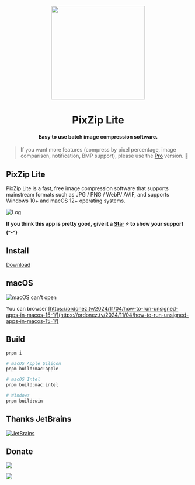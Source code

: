 <div align="center">
  <img src="https://github.com/richhost/pixzip-lite/blob/main/website/static/icon.webp?raw=true" height="256">
  <h1 align="center">PixZip Lite</h1>
  <h4 align="center">Easy to use batch image compression software.</h4>
</div>

> If you want more features (compress by pixel percentage, image comparison, notification, BMP support), please use the [Pro](https://pixzip.cutelabs.in) version. 🙏

## PixZip Lite

PixZip Lite is a fast, free image compression software that supports mainstream formats such as JPG / PNG / WebP/ AVIF, and supports Windows 10+ and macOS 12+ operating systems.

![Log](https://github.com/richhost/pixzip-lite/blob/main/website/static/screenshot.webp?raw=true)

**If you think this app is pretty good, give it a [Star](https://github.com/richhost/pixzip) ⭐️ to show your support (^-^)**

## Install

[Download](https://github.com/richhost/pixzip-lite/releases)

## macOS
![macOS can't open](https://raw.githubusercontent.com/richhost/pixzip-lite/refs/heads/main/static/macOS_damaged.webp)

You can browser [https://ordonez.tv/2024/11/04/how-to-run-unsigned-apps-in-macos-15-1/](https://ordonez.tv/2024/11/04/how-to-run-unsigned-apps-in-macos-15-1/)

## Build
```bash
pnpm i

# macOS Apple Silicon
pnpm build:mac:apple

# macOS Intel
pnpm build:mac:intel

# Windows
pnpm build:win
```

## Thanks JetBrains

[![JetBrains](https://raw.githubusercontent.com/richhost/pixzip-lite/main/static/JetBrains.svg)](https://www.jetbrains.com/?from=pixzip)

## Donate

[![](https://storage.ko-fi.com/cdn/fullLogoKofi.png)](https://ko-fi.com/abieeyang)

[![](https://static.afdiancdn.com/static/img/logo/logo.png)](https://afdian.com/a/abiee)